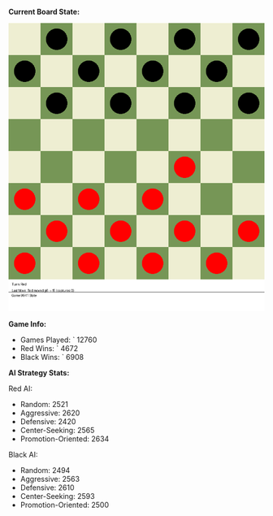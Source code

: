 
**Current Board State:**  
<!-- START_GIF -->
![Checkers Game](./checkers_game.gif)
<!-- END_GIF -->

**Game Info:**  
- Games Played: `<!-- GAMES_PLAYED --> 12760
- Red Wins: `<!-- RED_WINS --> 4672
- Black Wins: `<!-- BLACK_WINS --> 6908

<!-- AI_STATS -->
**AI Strategy Stats:**

Red AI:
- Random: 2521
- Aggressive: 2620
- Defensive: 2420
- Center-Seeking: 2565
- Promotion-Oriented: 2634

Black AI:
- Random: 2494
- Aggressive: 2563
- Defensive: 2610
- Center-Seeking: 2593
- Promotion-Oriented: 2500
